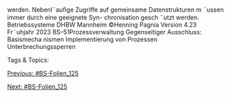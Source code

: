 werden.
Nebenl¨auﬁge Zugriﬀe auf gemeinsame Datenstrukturen m ¨ussen immer durch eine geeignete Syn-
chronisation gesch ¨utzt werden.
Betriebssysteme DHBW Mannheim ©Henning Pagnia Version 4.23 Fr¨uhjahr 2023 BS–51Prozessverwaltung Gegenseitiger Ausschluss: Basismecha nismen Implementierung von Prozessen
Unterbrechungssperren

   Tags & Topics:
   

[Previous: #BS-Folien_125](BS-Folien_125.md)

[Next: #BS-Folien_125](BS-Folien_125.md)